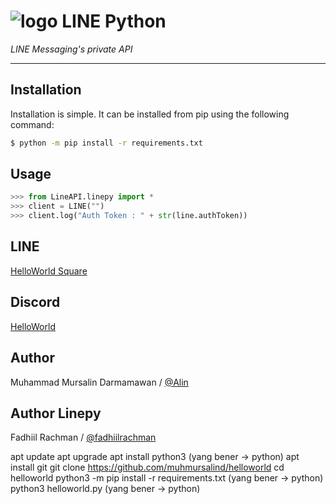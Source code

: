 # ![logo](LINE-sm.png) LINE Python

*LINE Messaging's private API*

----

## Installation

Installation is simple. It can be installed from pip using the following command:
```sh
$ python -m pip install -r requirements.txt
```

## Usage

```python
>>> from LineAPI.linepy import *
>>> client = LINE("")
>>> client.log("Auth Token : " + str(line.authToken))
```

## LINE
[HelloWorld Square](https://line.me/ti/g2/LPYXUFI1YE)

## Discord
[HelloWorld](https://discord.gg/5jqbutB)

## Author
Muhammad Mursalin Darmamawan / [@Alin](https://line.me/t/p/~muhmursalind)

## Author Linepy
Fadhiil Rachman / [@fadhiilrachman](https://www.instagram.com/fadhiilrachman)

apt update
apt upgrade
apt install python3 (yang bener -> python)
apt install git
git clone https://github.com/muhmursalind/helloworld
cd helloworld
python3 -m pip install -r requirements.txt (yang bener -> python)
python3 helloworld.py (yang bener -> python)

